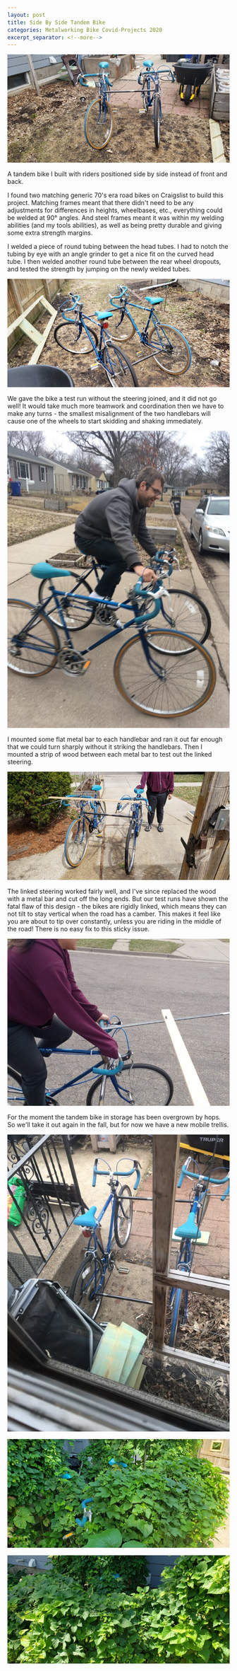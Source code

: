 ```yaml
---
layout: post
title: Side By Side Tandem Bike
categories: Metalworking Bike Covid-Projects 2020
excerpt_separator: <!--more-->
---
```

![Side By Side Tandem](/images/side-by-side-tandem/0.jpg)

A tandem bike I built with riders positioned side by side instead of front and back.
<!--more-->

I found two matching generic 70's era road bikes on Craigslist to build this project.  Matching frames meant that there didn't need to be any adjustments for differences in heights, wheelbases, etc., everything could be welded at 90° angles.  And steel frames meant it was within my welding abilities (and my tools abilities), as well as being pretty durable and giving some extra strength margins.

I welded a piece of round tubing between the head tubes.  I had to notch the tubing by eye with an angle grinder to get a nice fit on the curved head tube.  I then welded another round tube between the rear wheel dropouts, and tested the strength by jumping on the newly welded tubes.

![Side By Side Tandem](/images/side-by-side-tandem/1.jpg)

We gave the bike a test run without the steering joined, and it did not go well!  It would take much more teamwork and coordination then we have to make any turns - the smallest misalignment of the two handlebars will cause one of the wheels to start skidding and shaking immediately.

![Side By Side Tandem](/images/side-by-side-tandem/6.jpg)

I mounted some flat metal bar to each handlebar and ran it out far enough that we could turn sharply without it striking the handlebars.  Then I mounted a strip of wood between each metal bar to test out the linked steering.

![Side By Side Tandem](/images/side-by-side-tandem/2.jpg)

The linked steering worked fairly well, and I've since replaced the wood with a metal bar and cut off the long ends.  But our test runs have shown the fatal flaw of this design - the bikes are rigidly linked, which means they can not tilt to stay vertical when the road has a camber.  This makes it feel like you are about to tip over constantly, unless you are riding in the middle of the road!  There is no easy fix to this sticky issue.

![Side By Side Tandem](/images/side-by-side-tandem/3.jpg)

For the moment the tandem bike in storage has been overgrown by hops.  So we'll take it out again in the fall, but for now we have a new mobile trellis.

![Side By Side Tandem](/images/side-by-side-tandem/7.jpg)

![Side By Side Tandem](/images/side-by-side-tandem/4.jpg)

![Side By Side Tandem](/images/side-by-side-tandem/5.jpg)
